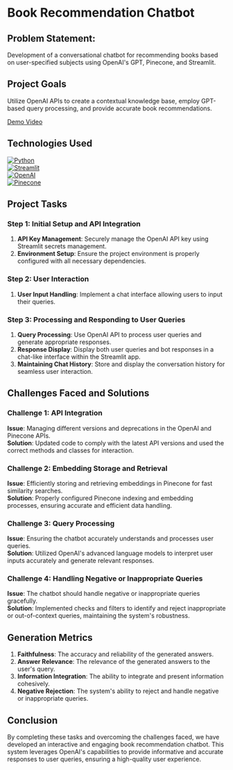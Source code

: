 # Book Recommendation Chatbot

## Problem Statement:
Development of a conversational chatbot for recommending books based on user-specified subjects using OpenAI's GPT, Pinecone, and Streamlit.

## Project Goals
Utilize OpenAI APIs to create a contextual knowledge base, employ GPT-based query processing, and provide accurate book recommendations.

[Demo Video](#) 

## Technologies Used

[![Python](https://img.shields.io/badge/Python-FFD43B?style=for-the-badge&logo=python&logoColor=blue)](https://www.python.org/)  
[![Streamlit](https://img.shields.io/badge/Streamlit-FF4B4B?style=for-the-badge&logo=streamlit&logoColor=white)](https://www.streamlit.io/)  
[![OpenAI](https://img.shields.io/badge/OpenAI-000000?style=for-the-badge&logo=openai&logoColor=white)](https://openai.com/)  
[![Pinecone](https://img.shields.io/badge/Pinecone-42a5f5?style=for-the-badge&logo=pinecone&logoColor=white)](https://www.pinecone.io/)

## Project Tasks
  
### Step 1: Initial Setup and API Integration
        
1. **API Key Management**: Securely manage the OpenAI API key using Streamlit secrets management.
2. **Environment Setup**: Ensure the project environment is properly configured with all necessary dependencies.

### Step 2: User Interaction

1. **User Input Handling**: Implement a chat interface allowing users to input their queries.

### Step 3: Processing and Responding to User Queries
    
1. **Query Processing**: Use OpenAI API to process user queries and generate appropriate responses.
2. **Response Display**: Display both user queries and bot responses in a chat-like interface within the Streamlit app.
3. **Maintaining Chat History**: Store and display the conversation history for seamless user interaction.

## Challenges Faced and Solutions

### Challenge 1: API Integration
**Issue**: Managing different versions and deprecations in the OpenAI and Pinecone APIs.  
**Solution**: Updated code to comply with the latest API versions and used the correct methods and classes for interaction.

### Challenge 2: Embedding Storage and Retrieval
**Issue**: Efficiently storing and retrieving embeddings in Pinecone for fast similarity searches.  
**Solution**: Properly configured Pinecone indexing and embedding processes, ensuring accurate and efficient data handling.

### Challenge 3: Query Processing
**Issue**: Ensuring the chatbot accurately understands and processes user queries.  
**Solution**: Utilized OpenAI's advanced language models to interpret user inputs accurately and generate relevant responses.

### Challenge 4: Handling Negative or Inappropriate Queries
**Issue**: The chatbot should handle negative or inappropriate queries gracefully.  
**Solution**: Implemented checks and filters to identify and reject inappropriate or out-of-context queries, maintaining the system's robustness.

## Generation Metrics

1. **Faithfulness**: The accuracy and reliability of the generated answers.
2. **Answer Relevance**: The relevance of the generated answers to the user's query.
3. **Information Integration**: The ability to integrate and present information cohesively.
4. **Negative Rejection**: The system's ability to reject and handle negative or inappropriate queries.

## Conclusion

By completing these tasks and overcoming the challenges faced, we have developed an interactive and engaging book recommendation chatbot. This system leverages OpenAI's capabilities to provide informative and accurate responses to user queries, ensuring a high-quality user experience.
